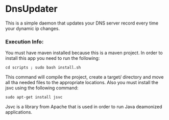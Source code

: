 # DnsUpdater
This is a simple daemon that updates your DNS server record every time your dynamic ip changes.

### Execution Info:
You must have maven installed because this is a maven project.
In order to install this app you need to run the following:

```
cd scripts ; sudo bash install.sh
```

This command will compile the project, create a target/ directory and move all tha needed files to the appropriate locations.
Also you must install the jsvc using the following command:

```
sudo apt-get install jsvc
```

Jsvc is a library from Apache that is used in order to run Java deamonized applications.
